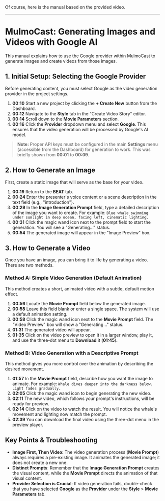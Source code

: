 Of course, here is the manual based on the provided video.

***

# MulmoCast: Generating Images and Videos with Google AI

This manual explains how to use the Google provider within MulmoCast to generate images and create videos from those images.

## 1. Initial Setup: Selecting the Google Provider

Before generating content, you must select Google as the video generation provider in the project settings.

1.  **00:10** Start a new project by clicking the **+ Create New** button from the Dashboard.
2.  **00:12** Navigate to the **Style** tab in the "Create Video Story" editor.
3.  **00:14** Scroll down to the **Movie Parameters** section.
4.  **00:16** Click the **Provider** dropdown menu and select **Google**. This ensures that the video generation will be processed by Google's AI model.

> **Note:** Proper API keys must be configured in the main **Settings** menu (accessible from the Dashboard) for generation to work. This was briefly shown from **00:01** to **00:09**.

## 2. How to Generate an Image

First, create a static image that will serve as the base for your video.

1.  **00:19** Return to the **BEAT** tab.
2.  **00:24** Enter the presenter's voice content or a scene description in the text field (e.g., "introduction").
3.  **00:29** In the **Image Generation Prompt** field, type a detailed description of the image you want to create. For example: `Blue whale swimming under sunlight in deep ocean, facing left, cinematic lighting.`
4.  **00:31** Click the magic wand icon next to the prompt field to start the generation. You will see a "Generating..." status.
5.  **00:54** The generated image will appear in the "Image Preview" box.

## 3. How to Generate a Video

Once you have an image, you can bring it to life by generating a video. There are two methods.

### Method A: Simple Video Generation (Default Animation)

This method creates a short, animated video with a subtle, default motion effect.

1.  **00:56** Locate the **Movie Prompt** field below the generated image.
2.  **00:58** Leave this field blank or enter a single space. The system will use a default animation setting.
3.  **00:58** Click the magic wand icon next to the **Movie Prompt** field. The "Video Preview" box will show a "Generating..." status.
4.  **01:31** The generated video will appear.
5.  **01:35** Click on the video preview to open it in a larger window, play it, and use the three-dot menu to **Download** it (**01:45**).

### Method B: Video Generation with a Descriptive Prompt

This method gives you more control over the animation by describing the desired movement.

1.  **01:57** In the **Movie Prompt** field, describe how you want the image to animate. For example: `Whale dives deeper into the darkness below. Light fades gradually.`
2.  **02:05** Click the magic wand icon to begin generating the new video.
3.  **02:11** The new video, which follows your prompt's instructions, will be ready for preview.
4.  **02:14** Click on the video to watch the result. You will notice the whale's movement and lighting now match the prompt.
5.  **02:39** You can download the final video using the three-dot menu in the preview player.

## Key Points & Troubleshooting

*   **Image First, Then Video**: The video generation process (**Movie Prompt**) always requires a pre-existing image. It animates the generated image; it does not create a new one.
*   **Distinct Prompts**: Remember that the **Image Generation Prompt** creates the visual content, while the **Movie Prompt** directs the animation of that visual content.
*   **Provider Selection is Crucial**: If video generation fails, double-check that you have selected **Google** as the **Provider** under the **Style** > **Movie Parameters** tab.